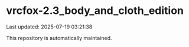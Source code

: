 # vrcfox-2.3_body_and_cloth_edition

Last updated: 2025-07-19 03:21:38

This repository is automatically maintained.
